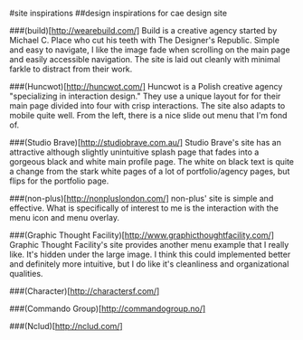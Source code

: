 #site inspirations
##design inspirations for cae design site

###(build)[http://wearebuild.com/]
Build is a creative agency started by Michael C. Place who cut his teeth with The Designer's Republic. Simple and easy to navigate, I like the image fade when scrolling on the main page and easily accessible navigation. The site is laid out cleanly with minimal farkle to distract from their work.

###(Huncwot)[http://huncwot.com/]
Huncwot is a Polish creative agency "specializing in interaction design." They use a unique layout for for their main page divided into four with crisp interactions. The site also adapts to mobile quite well. From the left, there is a nice slide out menu that I'm fond of.

###(Studio Brave)[http://studiobrave.com.au/]
Studio Brave's site has an attractive although slightly unintuitive splash page that fades into a gorgeous black and white main profile page. The white on black text is quite a change from the stark white pages of a lot of portfolio/agency pages, but flips for the portfolio page.

###(non-plus)[http://nonpluslondon.com/]
non-plus' site is simple and effective. What is specifically of interest to me is the interaction with the menu icon and menu overlay.

###(Graphic Thought Facility)[http://www.graphicthoughtfacility.com/]
Graphic Thought Facility's site provides another menu example that I really like. It's hidden under the large image. I think this could implemented better and definitely more intuitive, but I do like it's cleanliness and organizational qualities.

###(Character)[http://charactersf.com/]

###(Commando Group)[http://commandogroup.no/]

###(Nclud)[http://nclud.com/]


